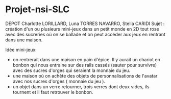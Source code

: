 # Projet-nsi-SLC
DEPOT
Charlotte LORILLARD, Luna TORRES NAVARRO, Stella CARIDI
Sujet : création d'un ou plusieurs mini-jeux dans un petit monde en 2D tout rose avec des sucreries où on se ballade et on peut accéder aux jeux en  rentrant dans une maison. 

Idée mini-jeux:
  - on rentrerait dans une maison en pain d'épice. Il y aurait un chariot en bonbon qui nous entraine sur des rails cassés (sauter pour survivre) avec des sucres d'orges qui seraient la monnaie du jeu.
  - une maison où on achète des objets de personnalisations de l'avatar avec nos sucres d'orges ( monnaie du jeu ).
  - un objet dans un verre retourner, trois verres dont deux vides, ils tournent et il faut retrouver le bonbon. 
  

